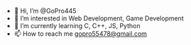 - 👋 Hi, I’m @GoPro445
- 👀 I’m interested in Web Development, Game Development
- 🌱 I’m currently learning C, C++, JS, Python
- 📫 How to reach me gopro55478@gmail.com

<!---
GoPro445/GoPro445 is a ✨ special ✨ repository because its `README.md` (this file) appears on your GitHub profile.
You can click the Preview link to take a look at your changes.
--->
